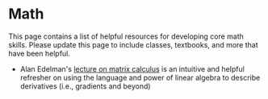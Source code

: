 # Math

This page contains a list of helpful resources for developing core math skills.
Please update this page to include classes, textbooks, and more that have been helpful.

* Alan Edelman's [lecture on matrix calculus](https://www.youtube.com/watch?v=oGZK3yGF-6k) is an intuitive and helpful refresher on using the language and power of linear algebra to describe derivatives (i.e., gradients and beyond)
